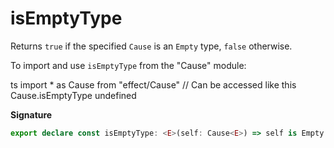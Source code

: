 # isEmptyType

Returns `true` if the specified `Cause` is an `Empty` type, `false`
otherwise.

To import and use `isEmptyType` from the "Cause" module:

ts
import \* as Cause from "effect/Cause"
// Can be accessed like this
Cause.isEmptyType
undefined

**Signature**

```ts
export declare const isEmptyType: <E>(self: Cause<E>) => self is Empty
```
